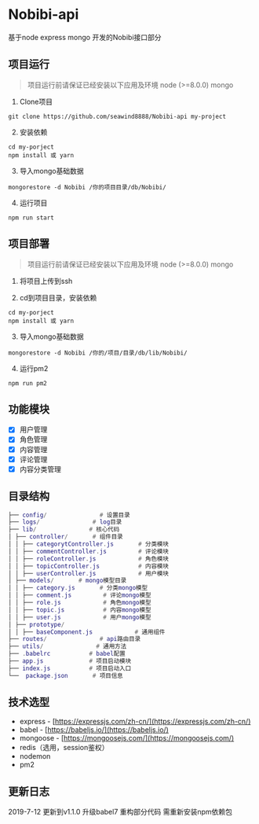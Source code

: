 # Nobibi-api
基于node express mongo 开发的Nobibi接口部分

## 项目运行
> 项目运行前请保证已经安装以下应用及环境
> node (>=8.0.0)
> mongo

1. Clone项目
```
git clone https://github.com/seawind8888/Nobibi-api my-project
```

2. 安装依赖
```
cd my-porject
npm install 或 yarn
```

3. 导入mongo基础数据
```
mongorestore -d Nobibi /你的项目目录/db/Nobibi/
```

4. 运行项目
```
npm run start
```


## 项目部署
> 项目运行前请保证已经安装以下应用及环境
> node (>=8.0.0)
> mongo

1. 将项目上传到ssh

2. cd到项目目录，安装依赖
```
cd my-porject
npm install 或 yarn
```
3. 导入mongo基础数据
```
mongorestore -d Nobibi /你的/项目/目录/db/lib/Nobibi/
```

4. 运行pm2
```
npm run pm2
```

## 功能模块

- [x] 用户管理
- [x] 角色管理
- [x] 内容管理
- [x] 评论管理
- [x] 内容分类管理

## 目录结构

``` lua
├── config/               # 设置目录
├── logs/               # log目录
├── lib/               # 核心代码
│ ├── controller/       # 组件目录
│ │ ├── categorytController.js       # 分类模块
│ │ ├── commentController.js         # 评论模块
│ │ ├── roleController.js            # 角色模块
│ │ ├── topicController.js           # 内容模块
│ │ ├── userController.js            # 用户模块
│ ├── models/       # mongo模型目录
│ │ ├── category.js       # 分类mongo模型
│ │ ├── comment.js         # 评论mongo模型
│ │ ├── role.js            # 角色mongo模型
│ │ ├── topic.js           # 内容mongo模型
│ │ ├── user.js            # 用户mongo模型
│ ├── prototype/   
│ │ ├── baseComponent.js            # 通用组件
├── routes/               # api路由目录
├── utils/               # 通用方法
├── .babelrc           # babel配置
├── app.js             # 项目启动模块
├── index.js           # 项目启动入口
└──  package.json       # 项目信息

```

## 技术选型

- express - [https://expressjs.com/zh-cn/](https://expressjs.com/zh-cn/)
- babel - [https://babeljs.io/](https://babeljs.io/)
- mongoose - [https://mongoosejs.com/](https://mongoosejs.com/)
- redis（选用，session鉴权）
- nodemon
- pm2

## 更新日志
2019-7-12 更新到v1.1.0 升级babel7 重构部分代码 需重新安装npm依赖包
